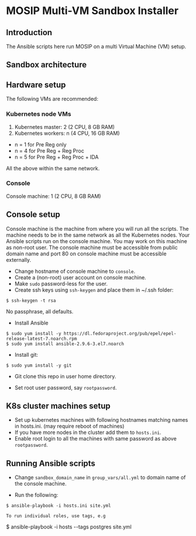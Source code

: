 # MOSIP Multi-VM Sandbox Installer

## Introduction

The Ansible scripts here run MOSIP on a multi Virtual Machine (VM) setup.  

## Sandbox architecture
[](docs/sandbox_architecture.png)

## Hardware setup 

The following VMs are recommended:

### Kubernetes node VMs
1. Kubernetes master:  2 (2 CPU, 8 GB RAM)
1. Kubernetes workers:  n (4 CPU, 16 GB RAM)

* n = 1 for Pre Reg only
* n = 4 for Pre Reg + Reg Proc
* n = 5 for Pre Reg + Reg Proc + IDA

All the above within the same network.

### Console
Console machine: 1 (2 CPU, 8 GB RAM) 

## Console setup
Console machine is the machine from where you will run all the scripts.  The machine needs to be in the same network as all the Kubernetes nodes.  Your Ansible scripts run on the console machine. You may work on this machine as non-root user.   The console machine must be accessible from public domain name and port 80 on console machine must be accessible externally.

* Change hostname of console machine to `console`. 
* Create a (non-root) user account on console machine.
* Make `sudo` password-less for the user.
* Create ssh keys using `ssh-keygen` and place them in ~/.ssh folder:
```
$ ssh-keygen -t rsa
```
No passphrase, all defaults.
* Install Ansible
```
$ sudo yum install -y https://dl.fedoraproject.org/pub/epel/epel-release-latest-7.noarch.rpm
$ sudo yum install ansible-2.9.6-3.el7.noarch
```
* Install git:
```
$ sudo yum install -y git
```
* Git clone this repo in user home directory.

* Set root user password, say `rootpassword`.

## K8s cluster machines setup
* Set up kubernetes machines with following hostnames matching names in hosts.ini. (may require reboot of machines)
* If you have more nodes in the cluster add them to `hosts.ini`.   
* Enable root login to all the machines with same password as above `rootpassword`.

## Running Ansible scripts
* Change `sandbox_domain_name` in `group_vars/all.yml` to domain name of the console machine.

* Run the following:
```
$ ansible-playbook -i hosts.ini site.yml

To run individual roles, use tags, e.g
```
$ ansible-playbook -i hosts --tags postgres site.yml
```


